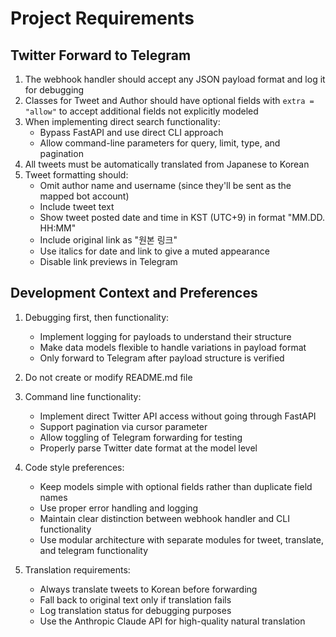 # Project Requirements

## Twitter Forward to Telegram

1. The webhook handler should accept any JSON payload format and log it for debugging
2. Classes for Tweet and Author should have optional fields with `extra = "allow"` to accept additional fields not explicitly modeled
3. When implementing direct search functionality:
   - Bypass FastAPI and use direct CLI approach
   - Allow command-line parameters for query, limit, type, and pagination
4. All tweets must be automatically translated from Japanese to Korean
5. Tweet formatting should:
   - Omit author name and username (since they'll be sent as the mapped bot account)
   - Include tweet text 
   - Show tweet posted date and time in KST (UTC+9) in format "MM.DD. HH:MM"
   - Include original link as "원본 링크"
   - Use italics for date and link to give a muted appearance
   - Disable link previews in Telegram

## Development Context and Preferences

1. Debugging first, then functionality:
   - Implement logging for payloads to understand their structure
   - Make data models flexible to handle variations in payload format
   - Only forward to Telegram after payload structure is verified

2. Do not create or modify README.md file

3. Command line functionality:
   - Implement direct Twitter API access without going through FastAPI
   - Support pagination via cursor parameter
   - Allow toggling of Telegram forwarding for testing
   - Properly parse Twitter date format at the model level

4. Code style preferences:
   - Keep models simple with optional fields rather than duplicate field names
   - Use proper error handling and logging
   - Maintain clear distinction between webhook handler and CLI functionality
   - Use modular architecture with separate modules for tweet, translate, and telegram functionality 

5. Translation requirements:
   - Always translate tweets to Korean before forwarding
   - Fall back to original text only if translation fails
   - Log translation status for debugging purposes
   - Use the Anthropic Claude API for high-quality natural translation